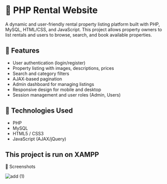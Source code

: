 # 🏡 PHP Rental Website

A dynamic and user-friendly rental property listing platform built with PHP, MySQL, HTML/CSS, and JavaScript. This project allows property owners to list rentals and users to browse, search, and book available properties.

## 🚀 Features

- User authentication (login/register)
- Property listing with images, descriptions, prices
- Search and category filters
- AJAX-based pagination
- Admin dashboard for managing listings
- Responsive design for mobile and desktop
- Session management and user roles (Admin, Users)

## 🧰 Technologies Used

- PHP
- MySQL
- HTML5 / CSS3
- JavaScript (AJAX/jQuery)

## This project is run on XAMPP

📸 Screenshots

![add (1)](https://github.com/user-attachments/assets/94303e38-e545-483e-bf0f-ffe882d556a6)


